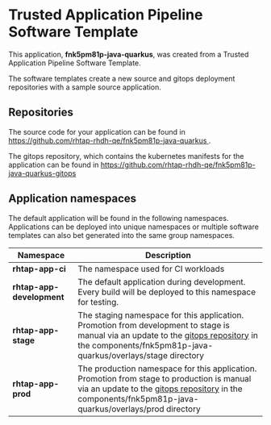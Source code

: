 # Trusted Application Pipeline Software Template

This application, **fnk5pm81p-java-quarkus**, was created from a Trusted Application Pipeline Software Template.

The software templates create a new source and gitops deployment repositories with a sample source application. 

## Repositories

The source code for your application can be found in [https://github.com/rhtap-rhdh-qe/fnk5pm81p-java-quarkus ](https://github.com/rhtap-rhdh-qe/fnk5pm81p-java-quarkus ).
 
The gitops repository, which contains the kubernetes manifests for the application can be found in 
[https://github.com/rhtap-rhdh-qe/fnk5pm81p-java-quarkus-gitops ](https://github.com/rhtap-rhdh-qe/fnk5pm81p-java-quarkus-gitops ) 

## Application namespaces 

The default application will be found in the following namespaces. Applications can be deployed into unique namespaces or multiple software templates can also bet generated into the same group namespaces.  

|  Namespace   |  Description   |  
| -------- | -------- |
| **rhtap-app-ci** | The namespace used for CI workloads |
| **rhtap-app-development** | The default application during development. Every build will be deployed to this namespace for testing. |
| **rhtap-app-stage** | The staging namespace for this application. Promotion from development to stage is manual via an update to the [gitops repository](https://github.com/rhtap-rhdh-qe/fnk5pm81p-java-quarkus-gitops ) in the components/fnk5pm81p-java-quarkus/overlays/stage directory |
| **rhtap-app-prod** | The production namespace for this application. Promotion from stage to production is manual via an update to the [gitops repository](https://github.com/rhtap-rhdh-qe/fnk5pm81p-java-quarkus-gitops ) in the components/fnk5pm81p-java-quarkus/overlays/prod directory |